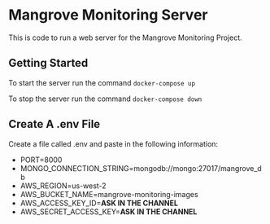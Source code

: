 # Mangrove Monitoring Server

This is code to run a web server for the Mangrove Monitoring Project.

## Getting Started

To start the server run the command `docker-compose up`

To stop the server run the command `docker-compose down`

## Create A .env File
Create a file called .env and paste in the following information:
- PORT=8000
- MONGO_CONNECTION_STRING=mongodb://mongo:27017/mangrove_db
- AWS_REGION=us-west-2
- AWS_BUCKET_NAME=mangrove-monitoring-images
- AWS_ACCESS_KEY_ID=**ASK IN THE CHANNEL**
- AWS_SECRET_ACCESS_KEY=**ASK IN THE CHANNEL**
